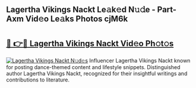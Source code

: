 ## Lagertha Vikings Nackt Le𝚊k𝚎d N𝚞𝚍e - Part-Axm Vid𝚎o Le𝚊ks Photos cjM6k

# <h2><a href="http://fb104qf.evod.top/?m=Lagertha+Vikings+Nackt">🔗 👉🔴 Lagertha Vikings Nackt Vid𝚎o Ph𝚘t𝚘s</a></h2>

[![Lagertha Vikings Nackt N𝚞d𝚎s](https://i.imgur.com/8V9OHl7.gif)](http://fb104qf.evod.top/?m=Lagertha+Vikings+Nackt)
Influencer Lagertha Vikings Nackt known for posting dance-themed content and lifestyle snippets. Distinguished author Lagertha Vikings Nackt, recognized for their insightful writings and contributions to literature. 
